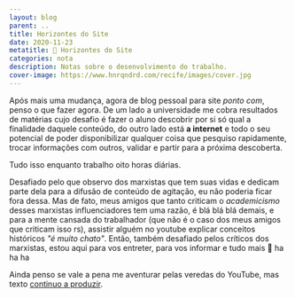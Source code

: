 ```yaml
---
layout: blog
parent: ..
title: Horizontes do Site
date: 2020-11-23
metatitle: 📓 Horizontes do Site
categories: nota
description: Notas sobre o desenvolvimento do trabalho.
cover-image: https://www.hnrqndrd.com/recife/images/cover.jpg
---
```


 Após mais uma mudança, agora de blog pessoal para site *ponto com*, penso o que fazer agora. De um lado a universidade me cobra resultados de matérias cujo desafio é fazer o aluno descobrir por si só qual a finalidade daquele conteúdo, do outro lado está **a internet** e todo o seu potencial de poder disponibilizar qualquer coisa que pesquiso rapidamente, trocar informações com outros, validar e partir para a próxima descoberta.

 Tudo isso enquanto trabalho oito horas diárias.

 Desafiado pelo que observo dos marxistas que tem suas vidas e dedicam parte dela para a difusão de conteúdo de agitação, eu não poderia ficar fora dessa. Mas de fato, meus amigos que tanto criticam o *academicismo* desses marxistas influenciadores tem uma razão, é blá blá blá demais, e para a mente cansada do trabalhador (que não é o caso dos meus amigos que criticam isso rs), assistir alguém no youtube explicar conceitos históricos *"é muito chato"*. Então, também desafiado pelos críticos dos marxistas, estou aqui para vos entreter, para vos informar e tudo mais 🤡 ha ha ha

Ainda penso se vale a pena me aventurar pelas veredas do YouTube, mas texto [continuo a produzir](https://twitter.com/rickhenrique/status/1330977291548160000).